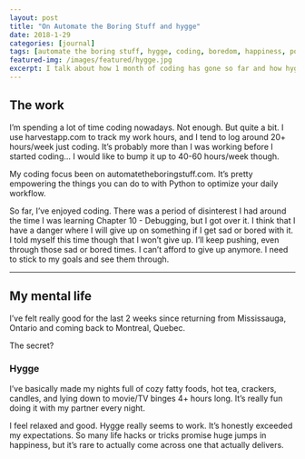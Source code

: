 ```yaml
---
layout: post
title: "On Automate the Boring Stuff and hygge"
date: 2018-1-29
categories: [journal]
tags: [automate the boring stuff, hygge, coding, boredom, happiness, positive psychology]
featured-img: /images/featured/hygge.jpg
excerpt: I talk about how 1 month of coding has gone so far and how hygge has really improved my happiness.
---
```


## The work

I’m spending a lot of time coding nowadays. Not enough. But quite a bit. I use harvestapp.com to track my work hours, and I tend to log around 20+ hours/week just coding. It’s probably more than I was working before I started coding... I would like to bump it up to 40-60 hours/week though.

My coding focus been on automatetheboringstuff.com. It’s pretty empowering the things you can do to with Python to optimize your daily workflow.

So far, I’ve enjoyed coding. There was a period of disinterest I had around the time I was learning Chapter 10 - Debugging, but I got over it. I think that I have a danger where I will give up on something if I get sad or bored with it. I told myself this time though that I won’t give up. I’ll keep pushing, even through those sad or bored times. I can’t afford to give up anymore. I need to stick to my goals and see them through.

- - - -

## My mental life
I’ve felt really good for the last 2 weeks since returning from Mississauga, Ontario and coming back to Montreal, Quebec.

The secret?

### **Hygge**

I’ve basically made my nights full of cozy fatty foods, hot tea, crackers, candles, and lying down to movie/TV binges 4+ hours long. It’s really fun doing it with my partner every night.

I feel relaxed and good. Hygge really seems to work. It’s honestly exceeded my expectations. So many life hacks or tricks promise huge jumps in happiness, but it’s rare to actually come across one that actually delivers.
